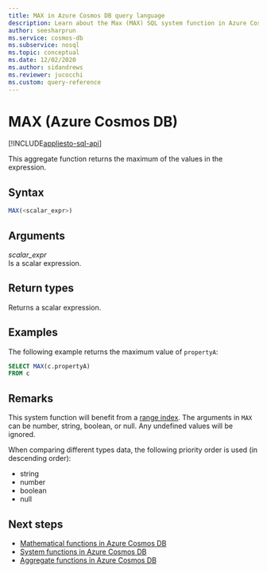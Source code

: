 ```yaml
---
title: MAX in Azure Cosmos DB query language
description: Learn about the Max (MAX) SQL system function in Azure Cosmos DB.
author: seesharprun
ms.service: cosmos-db
ms.subservice: nosql
ms.topic: conceptual
ms.date: 12/02/2020
ms.author: sidandrews
ms.reviewer: jucocchi
ms.custom: query-reference
---
```

# MAX (Azure Cosmos DB)
[!INCLUDE[appliesto-sql-api](../includes/appliesto-sql-api.md)]

This aggregate function returns the maximum of the values in the expression.
  
## Syntax
  
```sql
MAX(<scalar_expr>)  
```  
  
## Arguments

*scalar_expr*  
   Is a scalar expression. 
  
## Return types
  
Returns a scalar expression.  
  
## Examples
  
The following example returns the maximum value of `propertyA`:
  
```sql
SELECT MAX(c.propertyA)
FROM c
```  

## Remarks

This system function will benefit from a [range index](../index-policy.md#includeexclude-strategy). The arguments in `MAX` can be number, string, boolean, or null. Any undefined values will be ignored.

When comparing different types data, the following priority order is used (in descending order):

- string
- number
- boolean
- null

## Next steps

- [Mathematical functions in Azure Cosmos DB](sql-query-mathematical-functions.md)
- [System functions in Azure Cosmos DB](sql-query-system-functions.md)
- [Aggregate functions in Azure Cosmos DB](sql-query-aggregate-functions.md)